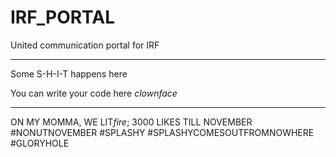 # IRF_PORTAL
United communication portal for IRF


____________________________________

Some S-H-I-T happens here

You can write your code here *clownface*
____________________________________

ON MY MOMMA, WE LIT*fire*; 3000 LIKES TILL NOVEMBER #NONUTNOVEMBER #SPLASHY #SPLASHYCOMESOUTFROMNOWHERE #GLORYHOLE
